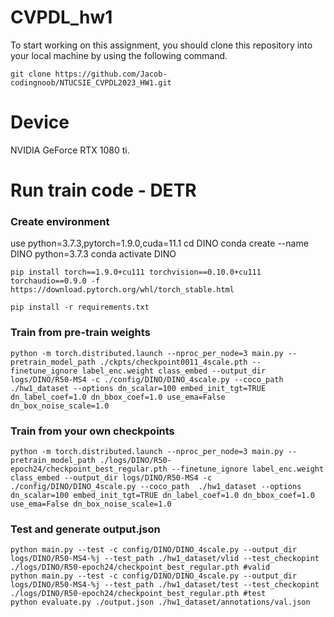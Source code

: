 # CVPDL_hw1
To start working on this assignment, you should clone this repository into your local machine by using the following command.
    
    git clone https://github.com/Jacob-codingnoob/NTUCSIE_CVPDL2023_HW1.git
# Device

NVIDIA GeForce RTX 1080 ti.
    
# Run train code - DETR

### Create environment
use python=3.7.3,pytorch=1.9.0,cuda=11.1
    cd DINO
    conda create --name DINO python=3.7.3
    conda activate DINO

    pip install torch==1.9.0+cu111 torchvision==0.10.0+cu111 torchaudio==0.9.0 -f https://download.pytorch.org/whl/torch_stable.html

    pip install -r requirements.txt
    
### Train from pre-train weights
	python -m torch.distributed.launch --nproc_per_node=3 main.py --pretrain_model_path ./ckpts/checkpoint0011_4scale.pth --finetune_ignore label_enc.weight class_embed --output_dir logs/DINO/R50-MS4 -c ./config/DINO/DINO_4scale.py --coco_path  ./hw1_dataset --options dn_scalar=100 embed_init_tgt=TRUE dn_label_coef=1.0 dn_bbox_coef=1.0 use_ema=False dn_box_noise_scale=1.0

### Train from your own checkpoints
	python -m torch.distributed.launch --nproc_per_node=3 main.py --pretrain_model_path ./logs/DINO/R50-epoch24/checkpoint_best_regular.pth --finetune_ignore label_enc.weight class_embed --output_dir logs/DINO/R50-MS4 -c ./config/DINO/DINO_4scale.py --coco_path  ./hw1_dataset --options dn_scalar=100 embed_init_tgt=TRUE dn_label_coef=1.0 dn_bbox_coef=1.0 use_ema=False dn_box_noise_scale=1.0

### Test and generate output.json 
    python main.py --test -c config/DINO/DINO_4scale.py --output_dir logs/DINO/R50-MS4-%j --test_path ./hw1_dataset/vlid --test_checkopint ./logs/DINO/R50-epoch24/checkpoint_best_regular.pth #valid
    python main.py --test -c config/DINO/DINO_4scale.py --output_dir logs/DINO/R50-MS4-%j --test_path ./hw1_dataset/test --test_checkopint ./logs/DINO/R50-epoch24/checkpoint_best_regular.pth #test
    python evaluate.py ./output.json ./hw1_dataset/annotations/val.json
    
    
